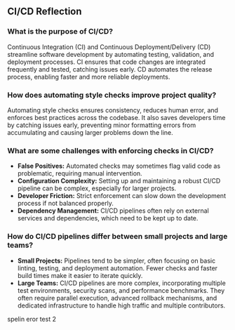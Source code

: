## CI/CD Reflection

### What is the purpose of CI/CD?

Continuous Integration (CI) and Continuous Deployment/Delivery (CD) streamline software development by automating testing, validation, and deployment processes. CI ensures that code changes are integrated frequently and tested, catching issues early. CD automates the release process, enabling faster and more reliable deployments.

### How does automating style checks improve project quality?

Automating style checks ensures consistency, reduces human error, and enforces best practices across the codebase. It also saves developers time by catching issues early, preventing minor formatting errors from accumulating and causing larger problems down the line.

### What are some challenges with enforcing checks in CI/CD?

- **False Positives:** Automated checks may sometimes flag valid code as problematic, requiring manual intervention.
- **Configuration Complexity:** Setting up and maintaining a robust CI/CD pipeline can be complex, especially for larger projects.
- **Developer Friction:** Strict enforcement can slow down the development process if not balanced properly.
- **Dependency Management:** CI/CD pipelines often rely on external services and dependencies, which need to be kept up to date.

### How do CI/CD pipelines differ between small projects and large teams?

- **Small Projects:** Pipelines tend to be simpler, often focusing on basic linting, testing, and deployment automation. Fewer checks and faster build times make it easier to iterate quickly.
- **Large Teams:** CI/CD pipelines are more complex, incorporating multiple test environments, security scans, and performance benchmarks. They often require parallel execution, advanced rollback mechanisms, and dedicated infrastructure to handle high traffic and multiple contributors.

spelin eror test 2
